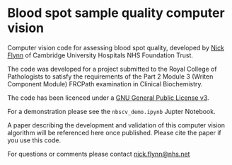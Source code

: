 # Blood spot sample quality computer vision
Computer vision code for assessing blood spot quality, developed by [Nick Flynn](https://www.linkedin.com/in/flynnn) of Cambridge University Hospitals NHS Foundation Trust.

The code was developed for a project submitted to the Royal College of Pathologists to satisfy the requirements of the Part 2 Module 3 (Writen Component Module) FRCPath examination in Clinical Biochemistry.

The code has been licenced under a [GNU General Public License v3](https://www.gnu.org/licenses/gpl-3.0.en.html).

For a demonstration please see the ```nbscv_demo.ipynb``` Jupter Notebook.

A paper describing the development and validation of this computer vision algorithm will be referenced here once published. Please cite the paper if you use this code.

For questions or comments please contact nick.flynn@nhs.net

